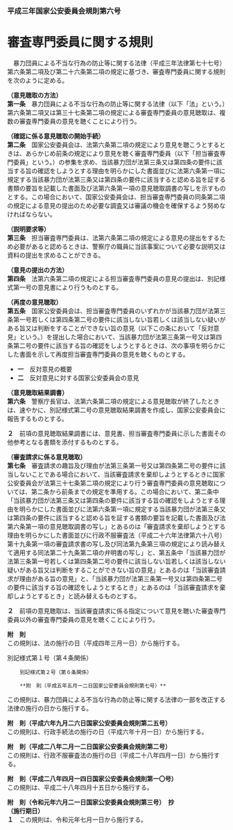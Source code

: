 ### 平成三年国家公安委員会規則第六号  
# 審査専門委員に関する規則  
　暴力団員による不当な行為の防止等に関する法律（平成三年法律第七十七号）第六条第二項及び第二十六条第二項の規定に基づき、審査専門委員に関する規則を次のように定める。  
  
**（意見聴取の方法）**  
**第一条**　暴力団員による不当な行為の防止等に関する法律（以下「法」という。）第六条第二項又は第三十七条第二項の規定による審査専門委員の意見聴取は、複数の審査専門委員の意見を聴くことにより行う。  
  
**（確認に係る意見聴取の開始手続）**  
**第二条**　国家公安委員会は、法第六条第二項の規定により意見を聴こうとするときは、あらかじめ前条の規定により意見を聴く審査専門委員（以下「担当審査専門委員」という。）の参集を求め、当該暴力団が法第三条又は第四条の要件に該当する旨の確認をしようとする理由を明らかにした書面並びに法第六条第一項に規定する当該暴力団が法第三条又は第四条の要件に該当すると認める旨を証する書類の要旨を記載した書面及び法第六条第一項の意見聴取調書の写しを示すものとする。この場合において、国家公安委員会は、担当審査専門委員の同条第二項の規定による意見の提出のため必要な調査又は審議の機会を確保するよう努めなければならない。  
  
**（説明要求等）**  
**第三条**　担当審査専門委員は、法第六条第二項の規定による意見の提出をするため必要があると認めるときは、警察庁の職員に当該事案について必要な説明又は資料の提出を求めることができる。  
  
**（意見の提出の方法）**  
**第四条**　法第六条第二項の規定による担当審査専門委員の意見の提出は、別記様式第一号の意見書により行うものとする。  
  
**（再度の意見聴取）**  
**第五条**　国家公安委員会は、担当審査専門委員のいずれかが当該暴力団が法第三条第一号若しくは第四条第二号の要件に該当しない旨若しくは該当しない疑いがある旨又は判断をすることができない旨の意見（以下この条において「反対意見」という。）を提出した場合において、当該暴力団が法第三条第一号又は第四条第二号の要件に該当する旨の確認をしようとするときは、次の事項を明らかにした書面を示して再度担当審査専門委員の意見を聴くものとする。  
* **一**　反対意見の概要  
* **二**　反対意見に対する国家公安委員会の意見  
  
**（意見聴取結果調書）**  
**第六条**　警察庁長官は、法第六条第二項の規定による意見聴取が終了したときは、速やかに、別記様式第二号の意見聴取結果調書を作成し、国家公安委員会に報告するものとする。  
  
**２**　前項の意見聴取結果調書には、意見書、担当審査専門委員に示した書面その他参考となる書類を添付するものとする。  
  
**（審査請求に係る意見聴取）**  
**第七条**　審査請求の趣旨及び理由が法第三条第一号又は第四条第二号の要件に該当しないことである場合において、当該審査請求を棄却しようとするときに国家公安委員会が法第三十七条第二項の規定により行う審査専門委員の意見聴取については、第二条から前条までの規定を準用する。この場合において、第二条中「当該暴力団が法第三条又は第四条の要件に該当する旨の確認をしようとする理由を明らかにした書面並びに法第六条第一項に規定する当該暴力団が法第三条又は第四条の要件に該当すると認める旨を証する書類の要旨を記載した書面及び法第六条第一項の意見聴取調書の写し」とあるのは「審査請求を棄却しようとする理由を明らかにした書面並びに行政不服審査法（平成二十六年法律第六十八号）第十九条第一項の審査請求書の写し及び同法第九条第三項の規定により読み替えて適用する同法第二十九条第二項の弁明書の写し」と、第五条中「当該暴力団が法第三条第一号若しくは第四条第二号の要件に該当しない旨若しくは該当しない疑いがある旨又は判断をすることができない旨の意見」とあるのは「当該審査請求が理由がある旨の意見」と、「当該暴力団が法第三条第一号又は第四条第二号の要件に該当する旨の確認をしようとするとき」とあるのは「当該審査請求を棄却しようとするとき」と読み替えるものとする。  
  
**２**　前項の意見聴取は、当該審査請求に係る指定について意見を聴いた審査専門委員以外の審査専門委員の意見を聴くことにより行う。  
  
**附　則**  
この規則は、法の施行の日（平成四年三月一日）から施行する。  
  
別記様式第１号（第４条関係）
          
        別記様式第２号（第６条関係）
          
        **附　則（平成五年五月一二日国家公安委員会規則第七号）**  
この規則は、暴力団員による不当な行為の防止等に関する法律の一部を改正する法律の施行の日から施行する。  
  
**附　則（平成六年九月二六日国家公安委員会規則第二五号）**  
この規則は、行政手続法の施行の日（平成六年十月一日）から施行する。  
  
**附　則（平成二八年二月一二日国家公安委員会規則第二号）**  
この規則は、行政不服審査法の施行の日（平成二十八年四月一日）から施行する。  
  
**附　則（平成二八年四月一四日国家公安委員会規則第一〇号）**  
この規則は、平成二十八年四月十五日から施行する。  
  
**附　則（令和元年六月二一日国家公安委員会規則第三号）　抄**  
**（施行期日）**  
**１**　この規則は、令和元年七月一日から施行する。  
  
